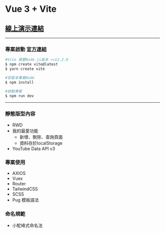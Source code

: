 # Vue 3 + Vite

## [線上演示連結](https://tai1013.github.io/videoPage/)

---

### 專案啟動 [官方連結](https://vitejs.dev/)

```bash
#Vite 需要Node.js版本 >=12.2.0
$ npm create vite@latest
$ yarn create vite

#安裝本專案Node
$ npm install

#啟動專案
$ npm run dev
```

---

### 靜態版型內容
- RWD
- 我的最愛功能
    - 新增、刪除、查詢頁面
    - 資料存於localStorage
- YouTube Data API v3
### 專案使用
- AXIOS
- Vuex
- Router
- TailwindCSS
- SCSS
- Pug 模板語法

### 命名規範
- 小駝峰式命名法